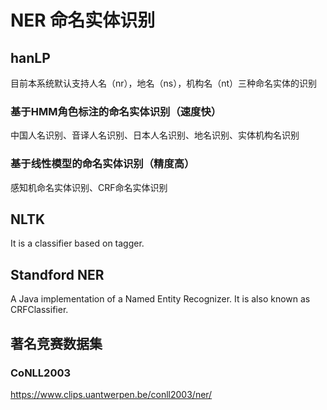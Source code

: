 #  NER 命名实体识别
## hanLP
目前本系统默认支持人名（nr），地名（ns），机构名（nt）三种命名实体的识别
### 基于HMM角色标注的命名实体识别（速度快）
中国人名识别、音译人名识别、日本人名识别、地名识别、实体机构名识别
### 基于线性模型的命名实体识别（精度高）
感知机命名实体识别、CRF命名实体识别
## NLTK
It is a classifier based on tagger.
## Standford NER
A Java implementation of a Named Entity Recognizer. It is also known as CRFClassifier.  
## 著名竞赛数据集
### CoNLL2003  
https://www.clips.uantwerpen.be/conll2003/ner/
